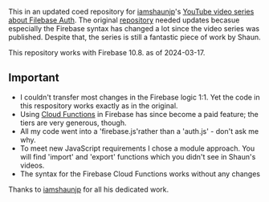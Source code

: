 This in an updated coed repository for [iamshaunjp](https://github.com/iamshaunjp)'s [YouTube video series about Filebase Auth](https://www.youtube.com/playlist?list=PL4cUxeGkcC9jUPIes_B8vRjn1_GaplOPQ).
The original [repository](https://github.com/iamshaunjp/firebase-auth) needed updates becasue especially the Firebase syntax has changed a lot since the video series was published.
Despite that, the series is still a fantastic piece of work by Shaun.

This repository works with Firebase 10.8. as of 2024-03-17.

## Important 
- I couldn't transfer most changes in the Firebase logic 1:1. Yet the code in this respository works exactly as in the original.
- Using [Cloud Functions](https://firebase.google.com/docs/functions) in Firebase has since become a paid feature; the tiers are very generous, though.
- All my code went into a 'firebase.js'rather than a 'auth.js' - don't ask me why.
- To meet new JavaScript requirements I chose a module approach. You will find 'import' and 'export' functions which you didn't see in Shaun's videos.
- The syntax for the Firebase Cloud Functions works without any changes

Thanks to [iamshaunjp](https://github.com/iamshaunjp) for all his dedicated work.

  
